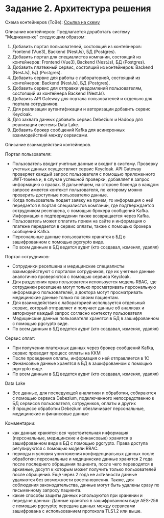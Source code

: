 # Задание 2. Архитектура решения

Схема контейнеров (ToBe):
    [Ссылка на схему](https://github.com/noisegrind3r/architecture-sprint-10/blob/sprint_10/Task2/medikamente_container_diagram_ToBe.png)

Описание контейнеров:
  Предлагается доработать систему "Медикаменке" следующим образом:
  1. Добавить портал пользователей, состоящий из контейнеров: Frontend (Vue3), Backend (NestJs), БД (Postgres).
  2. Добавить портал для специалистов компании, состоящий из контейнеров: Frontend (Vue3), Backend (NestJs), БД (Postgres).
  3. Добавить платежный сервис, состоящий из контейнеров: Backend (NestJs), БД (Postgres).
  4. Добавить сервис для работы с лабораторией, состоящий из контейнеров: Backend (NestJs), БД (Postgres).
  5. Добавить сервис для отправки уведомлений пользователям, состоящий из контейнера Backend (NestJs).
  5. Добавить API Gateway для портала пользователей и отдельно для портала сотрудников.
  6. Для реализации аутентификации и авторизации добавить сервис Keycloak.
  7. Для захвата данных добавить сервис Debezium и Hadoop для реализации системы Data Lake.
  8. Добавить брокер сообщений Kafka для асинхронных взаимодействий между сервисами.

Описание взаимодействия контейнеров.
  
  Портал пользователя:
  - Пользователь вводит учетные данные и входит в систему. Проверку учетных данных осуществляет сервис Keycloak. API Gateway проверяет каждый запрос пользователя с помощью приложенного JWT-токена и, в случае успешной проверки, добавляет в запрос информацию о правах. В дальнейшем, на стороне бэкенда в каждом запросе имеется контекст пользователя, по которому можно проверить доступные пользователю данные.
  - Когда пользователь подает заявку на прием, то информация о ней передается в портал специалистов компании, где подтверждается сотрудником ресепшена, с помощью брокера сообщений Kafka. Информация о подтверждении также возвращается через Kafka.
  - Пользователь может оплатить прием на сайте и информация о платеже передается в сервис оплаты, также с помощью брокера сообщений Kafka.
  - Персональные данные пользователя хранятся в БД в зашифрованном с помощью pgcrypto виде.
  - По всем данным в БД ведется аудит (кто создавал, изменял, удалял)

  Портал сотрудников:
  - Сотрудники ресепшена и медицинские специалисты взаимодействуют с порталом сотрудников, где их учетные данные аналогично проверяются с помощью сервиса Keycloak.
  - Для разделения прав пользователя используется модель RBAC, где сотрудники ресепшена могут только просматривать персональную информацию пользователей, а доктора могут просматривать медицинские данные только по своим пациентам. 
  - Для взаимодействия с лабораторией используется отдельный сервис, который отправляет и получает данные об анализах и авторизует каждый запрос согласно контексту пользователя
  - Медицинские данные пользователя хранятся в БД в зашифрованном с помощью pgcrypto виде.
  - По всем данным в БД ведется аудит (кто создавал, изменял, удалял)

  Сервис оплат:
  - При получении платежных данных через брокер сообщений Kafka, сервис проводит процесс оплаты на ККМ
  - После проведения оплаты, информация о ней отправляется в 1С
  - Финансовые данные хранятся в БД в зашифрованном с помощью pgcrypto виде.
  - По всем данным в БД ведется аудит (кто создавал, изменял, удалял)

  Data Lake
  - Все данные, для последующей аналитики и обработки, собираются с помощью сервиса Debezium, подключенного непосредственно к БД сервисов пользователя, сотрудников, оплаты и других
  - В процессе обработки Debezium обезличивает персональные, медицинские и финансовые данные


Комментарии:
 
  - как данные хранятся: вся чувствительная информация (персональные, медицинские и финансовые) хранится в зашифрованном виде в БД с помощью pgcrypto. Права доступа регулируются с помощью модели RBAC.
  - периоды и условия уничтожения конфиденциальных данных после обработки: персональные и медицинские данные хранятся 2 года после последнего обращения пациента, после чего переводятся в архивные, досутп к которым может получить только пользователей после обращений. Ещё через 2 года не активности данные удаляются без возможности восстановления. Также, для соблюдения законодательства, данные могут быть удалены сразу по письменному запросу пациента.
  - какие способы защиты данных используются при хранении и передаче данных: Данные хранятся в зашифрованном виде AES-256 с помощью pgcrypto; передача данных между сервисами зашифрована с использованием протокола TLS1.2 или выше.